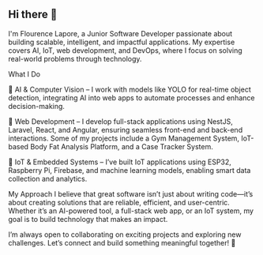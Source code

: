 ## Hi there 👋

I'm Flourence Lapore, a Junior Software Developer passionate about building scalable, intelligent, and impactful applications. My expertise covers AI, IoT, web development, and DevOps, where I focus on solving real-world problems through technology.

What I Do

🔹 AI & Computer Vision – I work with models like YOLO for real-time object detection, integrating AI into web apps to automate processes and enhance decision-making.

🔹 Web Development – I develop full-stack applications using NestJS, Laravel, React, and Angular, ensuring seamless front-end and back-end interactions. Some of my projects include a Gym Management System, IoT-based Body Fat Analysis Platform, and a Case Tracker System.

🔹 IoT & Embedded Systems – I’ve built IoT applications using ESP32, Raspberry Pi, Firebase, and machine learning models, enabling smart data collection and analytics.

My Approach
I believe that great software isn’t just about writing code—it’s about creating solutions that are reliable, efficient, and user-centric. Whether it’s an AI-powered tool, a full-stack web app, or an IoT system, my goal is to build technology that makes an impact.

I’m always open to collaborating on exciting projects and exploring new challenges. Let’s connect and build something meaningful together! 🚀
